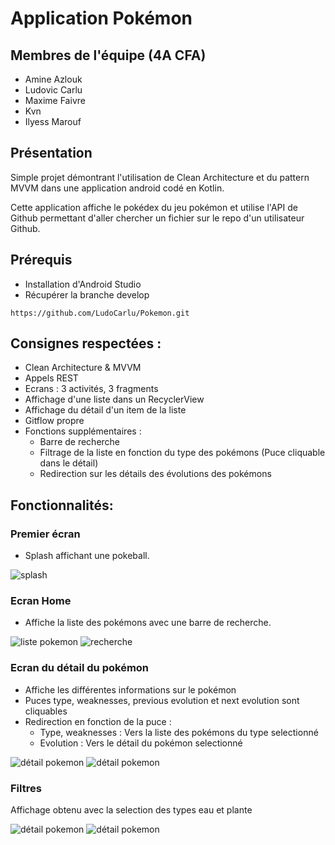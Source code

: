# Application Pokémon

## Membres de l'équipe (4A CFA)

- Amine Azlouk
- Ludovic Carlu
- Maxime Faivre
- Kvn
- Ilyess Marouf

## Présentation

Simple projet démontrant l'utilisation de Clean Architecture et du pattern MVVM dans une application android codé en Kotlin.

Cette application affiche le pokédex du jeu pokémon et utilise l'API de Github permettant d'aller chercher un fichier sur le repo d'un utilisateur Github.

## Prérequis


- Installation d'Android Studio
- Récupérer la branche develop<br/>


````
https://github.com/LudoCarlu/Pokemon.git
````

## Consignes respectées : 

- Clean Architecture & MVVM
- Appels REST
- Ecrans : 3 activités, 3 fragments
- Affichage d'une liste dans un RecyclerView
- Affichage du détail d'un item de la liste
- Gitflow propre
- Fonctions supplémentaires :
	- Barre de recherche
	- Filtrage de la liste en fonction du type des pokémons (Puce cliquable dans le détail)
	- Redirection sur les détails des évolutions des pokémons


## Fonctionnalités: 

### Premier écran 

- Splash affichant une pokeball.

<img src="img_readme/splash.png" alt="splash">

### Ecran Home 

- Affiche la liste des pokémons avec une barre de recherche.

<img src="img_readme/liste_pokemon.png" alt="liste pokemon">   <img src="img_readme/recherche.png" alt="recherche">

### Ecran du détail du pokémon

- Affiche les différentes informations sur le pokémon 
- Puces type, weaknesses, previous evolution et next evolution sont cliquables 
- Redirection en fonction de la puce  :
	- Type, weaknesses : Vers la liste des pokémons du type selectionné 
	- Evolution : Vers le détail du pokémon selectionné

<img src="img_readme/detail_pokemon.png" alt="détail pokemon"> <img src="img_readme/detail_pokemon_2.png" alt="détail pokemon"> 

### Filtres 

Affichage obtenu avec la selection des types eau et plante

<img src="img_readme/filtre_eau.png" alt="détail pokemon"> <img src="img_readme/filtre_plante.png" alt="détail pokemon"> 






